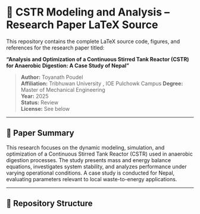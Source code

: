 # 🧪 CSTR Modeling and Analysis – Research Paper LaTeX Source

This repository contains the complete LaTeX source code, figures, and references for the research paper titled:

**“Analysis and Optimization of a Continuous Stirred Tank Reactor (CSTR) for Anaerobic Digestion: A Case Study of Nepal”**

> **Author:** Toyanath Poudel   
> **Affiliation:** Tribhuwan University , IOE Pulchowk Campus 
> **Degree:** Master of Mechanical Engineering  
> **Year:** 2025  
> **Status:** Review  
> **License:** See below

---

## 📖 Paper Summary

This research focuses on the dynamic modeling, simulation, and optimization of a Continuous Stirred Tank Reactor (CSTR) used in anaerobic digestion processes. The study presents mass and energy balance equations, investigates system stability, and analyzes performance under varying operational conditions. A case study is conducted for Nepal, evaluating parameters relevant to local waste-to-energy applications.

---

## 📁 Repository Structure

